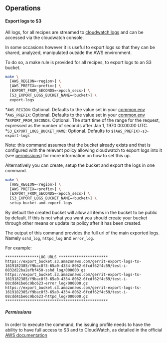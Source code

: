 ## Operations

#### Export logs to S3

All logs, for all recipes are streamed to [cloudwatch logs](https://docs.aws.amazon.com/AmazonCloudWatch/latest/logs/WhatIsCloudWatchLogs.html)
and can be accessed via the cloudwatch console.

In some occasions however it is useful to export logs so that they
can be shared, analyzed, manipulated outside the AWS environment.

To do so, a make rule is provided for all recipes, to export logs
to an S3 bucket.

```bash
make \
  [AWS_REGION=<region>] \
  [AWS_PREFIX=<prefix>] \
  [EXPORT_FROM_SECONDS=<epoch_secs>] \
  [S3_EXPORT_LOGS_BUCKET_NAME=<bucket>] \
  export-logs
```

*`AWS_REGION`: Optional. Defaults to the value set in your [common.env](../common.env)
*`AWS_PREFIX`: Optional. Defaults to the value set in your [common.env](../common.env)
*`EXPORT_FROM_SECONDS`. Optional. The start time of the range for the request,
  expressed as the number of seconds after Jan 1, 1970 00:00:00 UTC.
*`S3_EXPORT_LOGS_BUCKET_NAME`: Optional. Defaults to `$(AWS_PREFIX)-s3-export-logs`

Note: this command assumes that the bucket already exists and that is configured
with the relevant policy allowing cloudwatch to export logs into it (see
[permissions](#permissions)) for more information on how to set this up.

Alternatively you can create, setup the bucket and export the logs in one command.

```bash
make \
  [AWS_REGION=<region>] \
  [AWS_PREFIX=<prefix>] \
  [EXPORT_FROM_SECONDS=<epoch_secs>] \
  [S3_EXPORT_LOGS_BUCKET_NAME=<bucket>] \
  setup-bucket-and-export-logs
```

By default the created bucket will allow all items in the bucket to be public
by default. If this is not what you want you should create your bucket through
other means or update its policy after it has been created.

The output of this command provides the full url of the main exported logs.
Namely `sshd_log`, `httpd_log` and `error_log`.

For example:

```
***************LOG URLS **********************
https://export_bucket.s3.amazonaws.com/gerrit-export-logs-ts-1619182385/f9bac8f3-65a0-4334-8062-6fcdf62f4c59/test-i-0832d22ba2efbf450-sshd_log/000000.gz
https://export_bucket.s3.amazonaws.com/gerrit-export-logs-ts-1619182385/f9bac8f3-65a0-4334-8062-6fcdf62f4c59/test-i-08cdd41be6c9bc623-error_log/000000.gz
https://export_bucket.s3.amazonaws.com/gerrit-export-logs-ts-1619182385/f9bac8f3-65a0-4334-8062-6fcdf62f4c59/test-i-08cdd41be6c9bc623-httpd_log/000000.gz
**********************************************
```

##### Permissions
In order to execute the command, the issuing profile needs to have
the ability to have full access to S3 and to CloudWatch, as detailed
in the official [AWS documentation](https://docs.aws.amazon.com/AmazonCloudWatch/latest/logs/S3ExportTasks.html)


